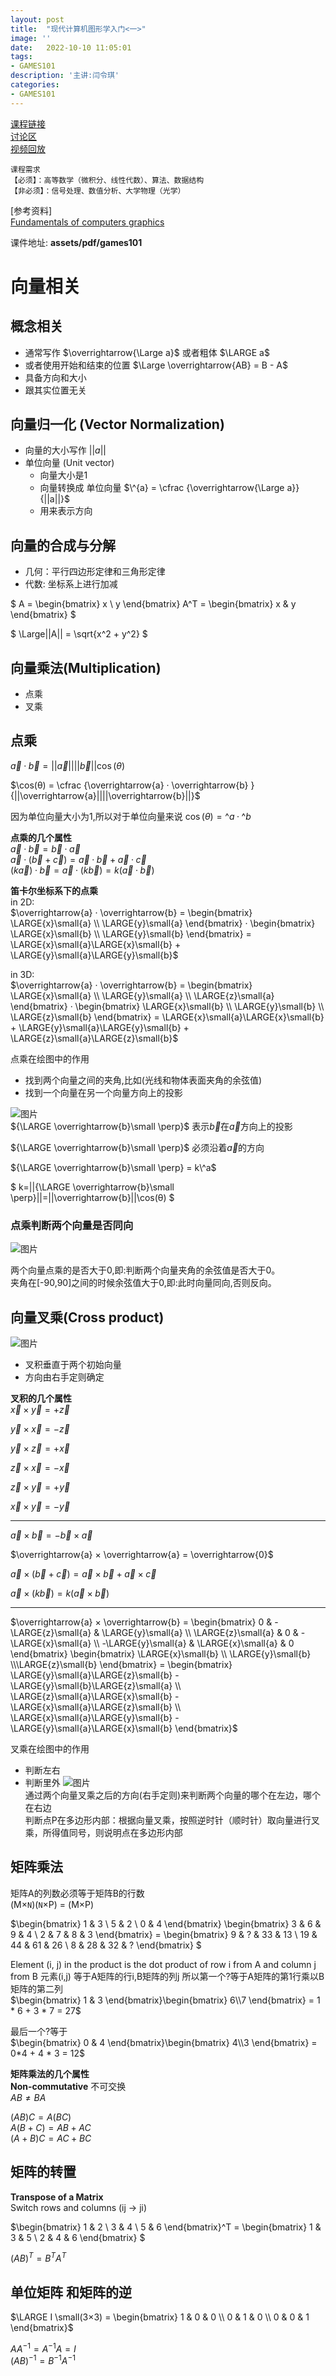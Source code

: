 ```yaml
---
layout: post
title:  "现代计算机图形学入门<一>"
image: ''
date:   2022-10-10 11:05:01
tags:
- GAMES101
description: '主讲:闫令琪'
categories: 
- GAMES101
---
```

[课程链接](https://games-cn.org/intro-graphics/)  
[讨论区](http://games-cn.org/forums/forum/graphics-intro/)   
[视频回放](https://www.bilibili.com/video/av90798049/)  
```
课程需求  
【必须】：高等数学（微积分、线性代数）、算法、数据结构  
【非必须】：信号处理、数值分析、大学物理（光学）
```
[参考资料]  
[Fundamentals of computers graphics](../assets/pdf/fundamentals_of_computer_graphics-5th.pdf)

课件地址: **assets/pdf/games101** 

# 向量相关
## 概念相关
* 通常写作 $\overrightarrow{\Large a}$ 或者粗体 $\LARGE a$  
* 或者使用开始和结束的位置 $\Large \overrightarrow{AB} = B - A$ 
* 具备方向和大小
* 跟其实位置无关

## 向量归一化 (Vector Normalization)  
* 向量的大小写作 $||a||$
* 单位向量 (Unit vector) 
    * 向量大小是1
    * 向量转换成 单位向量 $\^{a} = \cfrac {\overrightarrow{\Large a}}  {||a||}$
    * 用来表示方向

## 向量的合成与分解
* 几何：平行四边形定律和三角形定律  
* 代数: 坐标系上进行加减 

$ A = \begin{bmatrix} x \\ y    \end{bmatrix}  A^T = \begin{bmatrix} x & y    \end{bmatrix} $

$ \Large||A|| = \sqrt{x^2 + y^2} $

## 向量乘法(Multiplication)  
* 点乘
* 叉乘

## 点乘
$\overrightarrow{a} · \overrightarrow{b} = ||\overrightarrow{a}||||\overrightarrow{b}||\cos(θ)$   

$\cos(θ) = \cfrac {\overrightarrow{a} · \overrightarrow{b} } {||\overrightarrow{a}||||\overrightarrow{b}||}$  

因为单位向量大小为1,所以对于单位向量来说
$\cos(θ) = \^{a} · \^{b}$  

**点乘的几个属性**  
$\overrightarrow{a} · \overrightarrow{b} = \overrightarrow{b} · \overrightarrow{a}$  
$\overrightarrow{a} · (\overrightarrow{b} + \overrightarrow{c}) = \overrightarrow{a} · \overrightarrow{b} + \overrightarrow{a} · \overrightarrow{c}$  
$(k\overrightarrow{a}) · \overrightarrow{b} = \overrightarrow{a}· (k\overrightarrow{b}) = k(\overrightarrow{a} · \overrightarrow{b})$  
 
**笛卡尔坐标系下的点乘**  
in 2D:  
$\overrightarrow{a} · \overrightarrow{b} = \begin{bmatrix} \LARGE{x}\small{a} \\ \LARGE{y}\small{a}    \end{bmatrix}  · \begin{bmatrix} \LARGE{x}\small{b} \\ \LARGE{y}\small{b}    \end{bmatrix} = \LARGE{x}\small{a}\LARGE{x}\small{b} + \LARGE{y}\small{a}\LARGE{y}\small{b}$  

in 3D:  
$\overrightarrow{a} · \overrightarrow{b} = \begin{bmatrix} \LARGE{x}\small{a} \\ \LARGE{y}\small{a} \\ \LARGE{z}\small{a}   \end{bmatrix}  · \begin{bmatrix} \LARGE{x}\small{b} \\ \LARGE{y}\small{b} \\ \LARGE{z}\small{b}   \end{bmatrix} = \LARGE{x}\small{a}\LARGE{x}\small{b} + \LARGE{y}\small{a}\LARGE{y}\small{b} + \LARGE{z}\small{a}\LARGE{z}\small{b}$  

点乘在绘图中的作用
* 找到两个向量之间的夹角,比如(光线和物体表面夹角的余弦值)
* 找到一个向量在另一个向量方向上的投影


![图片](..\assets\img\opengl\vector1.png)  
${\LARGE \overrightarrow{b}\small \perp}$   表示$\overrightarrow{b}$在$\overrightarrow{a}$方向上的投影  

${\LARGE \overrightarrow{b}\small \perp}$ 必须沿着$\overrightarrow{a}$的方向

${\LARGE \overrightarrow{b}\small \perp} = k\^a$ 

$ k=||{\LARGE \overrightarrow{b}\small \perp}||=||\overrightarrow{b}||\cos(θ) $ 

### 点乘判断两个向量是否同向 
![图片](..\assets\img\opengl\twovector.png)  

两个向量点乘的是否大于0,即:判断两个向量夹角的余弦值是否大于0。  
夹角在[-90,90]之间的时候余弦值大于0,即:此时向量同向,否则反向。

## 向量叉乘(Cross product)  
![图片](..\assets\img\opengl\youshoudingzechaji.png)
* 叉积垂直于两个初始向量
* 方向由右手定则确定  

**叉积的几个属性**    
$\overrightarrow{x} × \overrightarrow{y} = +\overrightarrow{z}$

$\overrightarrow{y} × \overrightarrow{x} = -\overrightarrow{z}$

$\overrightarrow{y} × \overrightarrow{z} = +\overrightarrow{x}$

$\overrightarrow{z} × \overrightarrow{x} = -\overrightarrow{x}$

$\overrightarrow{z} × \overrightarrow{y} = +\overrightarrow{y}$

$\overrightarrow{x} × \overrightarrow{y} = -\overrightarrow{y}$
***

$\overrightarrow{a} × \overrightarrow{b} = - \overrightarrow{b} × \overrightarrow{a}$

$\overrightarrow{a} × \overrightarrow{a} = \overrightarrow{0}$

$\overrightarrow{a} × (\overrightarrow{b} + \overrightarrow{c}) = \overrightarrow{a} × \overrightarrow{b} + \overrightarrow{a} × \overrightarrow{c}$

$\overrightarrow{a} × (k\overrightarrow{b}) = k(\overrightarrow{a} × \overrightarrow{b})$
***
 
$\overrightarrow{a} × \overrightarrow{b} = \begin{bmatrix} 0 & -\LARGE{z}\small{a} & \LARGE{y}\small{a} \\ \LARGE{z}\small{a} & 0 & -\LARGE{x}\small{a} \\ -\LARGE{y}\small{a} & \LARGE{x}\small{a} & 0 \end{bmatrix} \begin{bmatrix} \LARGE{x}\small{b} \\ \LARGE{y}\small{b} \\\LARGE{z}\small{b}    \end{bmatrix} = \begin{bmatrix} \LARGE{y}\small{a}\LARGE{z}\small{b} -\LARGE{y}\small{b}\LARGE{z}\small{a}  \\ \LARGE{z}\small{a}\LARGE{x}\small{b} -\LARGE{x}\small{a}\LARGE{z}\small{b} \\ \LARGE{x}\small{a}\LARGE{y}\small{b} -\LARGE{y}\small{a}\LARGE{x}\small{b}  \end{bmatrix}$

叉乘在绘图中的作用
* 判断左右
* 判断里外
![图片](..\assets\img\opengl\chacheng.png)  
通过两个向量叉乘之后的方向(右手定则)来判断两个向量的哪个在左边，哪个在右边  
判断点P在多边形内部：根据向量叉乘，按照逆时针（顺时针）取向量进行叉乘，所得值同号，则说明点在多边形内部  


## 矩阵乘法
矩阵A的列数必须等于矩阵B的行数  
(M×```N```)(```N```×P) = (M×P)


$\begin{bmatrix} 1 & 3 \\ 5 & 2 \\ 0 & 4    \end{bmatrix} \begin{bmatrix} 3 & 6 & 9 & 4 \\ 2 & 7 & 8 & 3    \end{bmatrix} = \begin{bmatrix} 9 & ? & 33 & 13 \\ 19 & 44 & 61 & 26 \\ 8 & 28 & 32 & ?    \end{bmatrix} $ 

Element (i, j) in the product is 
the dot product of row i from A and column j from B
元素(i,j) 等于A矩阵的行i,B矩阵的列j
所以第一个?等于A矩阵的第1行乘以B矩阵的第二列  
$\begin{bmatrix} 1 & 3    \end{bmatrix}\begin{bmatrix} 6\\7    \end{bmatrix} = 1 * 6 + 3 * 7 = 27$

最后一个?等于  
$\begin{bmatrix} 0 & 4    \end{bmatrix}\begin{bmatrix} 4\\3    \end{bmatrix} = 0*4 + 4 * 3 = 12$
 
**矩阵乘法的几个属性**   
**Non-commutative**
不可交换   
$AB≠BA$  

$(AB)C=A(BC)$  
$A(B+C) = AB + AC$  
$(A+B)C = AC + BC$  

## 矩阵的转置
**Transpose of a Matrix**  
Switch rows and columns (ij -> ji)

$\begin{bmatrix} 1 & 2 \\ 3 & 4 \\ 5 & 6 \end{bmatrix}^T = \begin{bmatrix} 1 & 3 & 5 \\ 2 & 4 & 6 \end{bmatrix} $

$(AB)^T = B^TA^T$  

## 单位矩阵 和矩阵的逆

$\LARGE I \small(3×3) = \begin{bmatrix} 1 & 0 & 0 \\ 0 & 1 & 0 \\ 0 & 0 & 1 \end{bmatrix}$  

$AA^{-1} = A^{-1}A = I$  
$(AB)^{-1} = B^{-1}A^{-1}$
